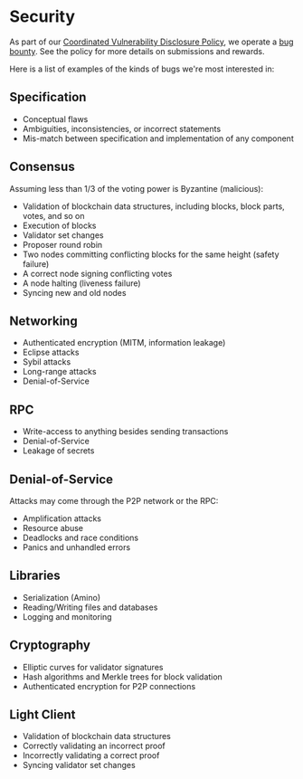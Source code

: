 # Security

As part of our [Coordinated Vulnerability Disclosure
Policy](https://tendermint.com/security), we operate a [bug
bounty](https://hackerone.com/tendermint).
See the policy for more details on submissions and rewards.

Here is a list of examples of the kinds of bugs we're most interested in:

## Specification

- Conceptual flaws
- Ambiguities, inconsistencies, or incorrect statements
- Mis-match between specification and implementation of any component

## Consensus

Assuming less than 1/3 of the voting power is Byzantine (malicious):

- Validation of blockchain data structures, including blocks, block parts,
  votes, and so on
- Execution of blocks
- Validator set changes
- Proposer round robin
- Two nodes committing conflicting blocks for the same height (safety failure)
- A correct node signing conflicting votes
- A node halting (liveness failure)
- Syncing new and old nodes

## Networking

- Authenticated encryption (MITM, information leakage)
- Eclipse attacks
- Sybil attacks
- Long-range attacks
- Denial-of-Service

## RPC

- Write-access to anything besides sending transactions
- Denial-of-Service
- Leakage of secrets

## Denial-of-Service

Attacks may come through the P2P network or the RPC:

- Amplification attacks
- Resource abuse
- Deadlocks and race conditions
- Panics and unhandled errors

## Libraries

- Serialization (Amino)
- Reading/Writing files and databases
- Logging and monitoring

## Cryptography

- Elliptic curves for validator signatures
- Hash algorithms and Merkle trees for block validation
- Authenticated encryption for P2P connections

## Light Client

- Validation of blockchain data structures
- Correctly validating an incorrect proof
- Incorrectly validating a correct proof
- Syncing validator set changes



